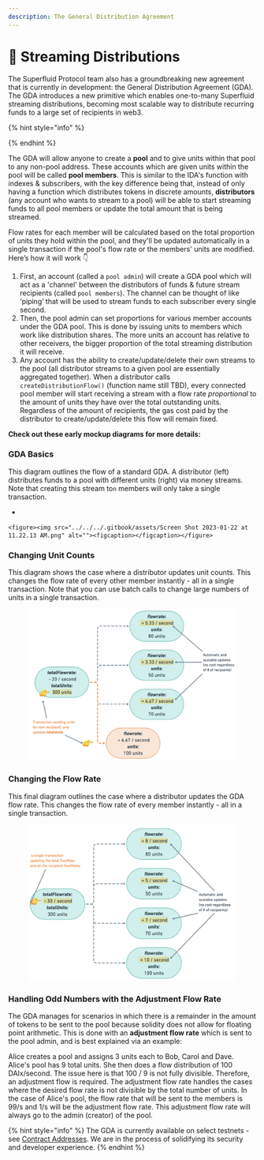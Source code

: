 ```yaml
---
description: The General Distribution Agreement
---
```


# 🌊 Streaming Distributions

The Superfluid Protocol team also has a groundbreaking new agreement that is currently in development: the General Distribution Agreement (GDA). The GDA introduces a new primitive which enables one-to-many Superfluid streaming distributions, becoming most scalable way to distribute recurring funds to a large set of recipients in web3.

{% hint style="info" %}

{% endhint %}

The GDA will allow anyone to create a **pool** and to give units within that pool to any non-pool address. These accounts which are given units within the pool will be called **pool members**. This is similar to the IDA's function with indexes & subscribers, with the key difference being that, instead of only having a function which distributes tokens in discrete amounts, **distributors** (any account who wants to stream to a pool) will be able to start streaming funds to all pool members or update the total amount that is being streamed.

Flow rates for each member will be calculated based on the total proportion of units they hold within the pool, and they'll be updated automatically in a single transaction if the pool's flow rate or the members' units are modified. Here’s how it will work 👇

1. First, an account (called a `pool admin`) will create a GDA pool which will act as a 'channel' between the distributors of funds & future stream recipients (called `pool members`). The channel can be thought of like ‘piping’ that will be used to stream funds to each subscriber every single second.
2. Then, the pool admin can set proportions for various member accounts under the GDA pool. This is done by issuing units to members which work like distribution shares. The more units an account has relative to other receivers, the bigger proportion of the total streaming distribution it will receive.
3. Any account has the ability to create/update/delete their own streams to the pool (all distributor streams to a given pool are essentially aggregated together). When a distributor calls `createDistributionFlow()` (function name still TBD), every connected pool member will start receiving a stream with a flow rate _proportional_ to the amount of units they have over the total outstanding units. Regardless of the amount of recipients, the gas cost paid by the distributor to create/update/delete this flow will remain fixed.

**Check out these early mockup diagrams for more details:**

### GDA Basics

This diagram outlines the flow of a standard GDA. A distributor (left) distributes funds to a pool with different units (right) via money streams. Note that creating this stream to`n` members will only take a single transaction.

*

    <figure><img src="../../../.gitbook/assets/Screen Shot 2023-01-22 at 11.22.13 AM.png" alt=""><figcaption></figcaption></figure>

### Changing Unit Counts

This diagram shows the case where a distributor updates unit counts. This changes the flow rate of every other member instantly - all in a single transaction. Note that you can use batch calls to change large numbers of units in a single transaction.

<figure><img src="../../../.gitbook/assets/Screen Shot 2023-01-22 at 11.25.33 AM.png" alt=""><figcaption></figcaption></figure>

### Changing the Flow Rate

This final diagram outlines the case where a distributor updates the GDA flow rate. This changes the flow rate of every member instantly - all in a single transaction.

<figure><img src="../../../.gitbook/assets/Screen Shot 2023-01-22 at 11.26.18 AM.png" alt=""><figcaption></figcaption></figure>

### Handling Odd Numbers with the Adjustment Flow Rate

The GDA manages for scenarios in which there is a remainder in the amount of tokens to be sent to the pool because solidity does not allow for floating point arithmetic. This is done with an **adjustment flow rate** which is sent to the pool admin, and is best explained via an example:

Alice creates a pool and assigns 3 units each to Bob, Carol and Dave. Alice's pool has 9 total units. She then does a flow distribution of 100 DAIx/second. The issue here is that 100 / 9 is not fully divisible. Therefore, an adjustment flow is required. The adjustment flow rate handles the cases where the desired flow rate is not divisible by the total number of units. In the case of Alice's pool, the flow rate that will be sent to the members is 99/s and 1/s will be the adjustment flow rate. This adjustment flow rate will always go to the admin (creator) of the pool.

{% hint style="info" %}
The GDA is currently available on select testnets - see [Contract Addresses](../../../developers/networks.md). We are in the process of solidifying its security and developer experience.
{% endhint %}
